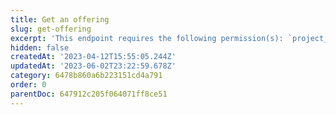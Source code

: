 ```yaml
---
title: Get an offering
slug: get-offering
excerpt: 'This endpoint requires the following permission(s): `project_configuration:offerings:read`.'
hidden: false
createdAt: '2023-04-12T15:55:05.244Z'
updatedAt: '2023-06-02T23:22:59.678Z'
category: 6478b860a6b223151cd4a791
order: 0
parentDoc: 647912c205f064071ff8ce51
---
```

